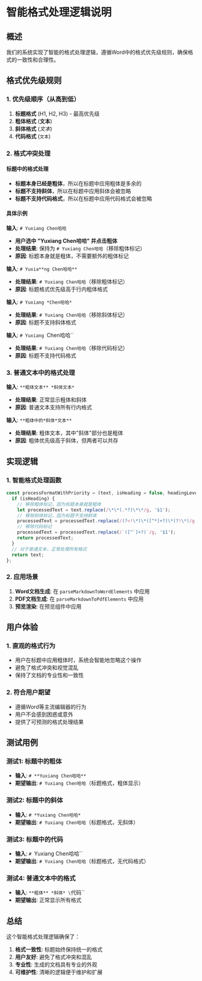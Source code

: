 # 智能格式处理逻辑说明

## 概述

我们的系统实现了智能的格式处理逻辑，遵循Word中的格式优先级规则，确保格式的一致性和合理性。

## 格式优先级规则

### 1. 优先级顺序（从高到低）
1. **标题格式** (H1, H2, H3) - 最高优先级
2. **粗体格式** (**文本**)
3. **斜体格式** (*文本*)
4. **代码格式** (`文本`)

### 2. 格式冲突处理

#### 标题中的格式处理
- **标题本身已经是粗体**，所以在标题中应用粗体是多余的
- **标题不支持斜体**，所以在标题中应用斜体会被忽略
- **标题不支持代码格式**，所以在标题中应用代码格式会被忽略

#### 具体示例

**输入**: `# Yuxiang Chen哈哈`
- **用户选中 "Yuxiang Chen哈哈" 并点击粗体**
- **处理结果**: 保持为 `# Yuxiang Chen哈哈`（移除粗体标记）
- **原因**: 标题本身就是粗体，不需要额外的粗体标记

**输入**: `# Yuxia**ng Chen哈哈**`
- **处理结果**: `# Yuxiang Chen哈哈`（移除粗体标记）
- **原因**: 标题格式优先级高于行内粗体格式

**输入**: `# Yuxiang *Chen哈哈*`
- **处理结果**: `# Yuxiang Chen哈哈`（移除斜体标记）
- **原因**: 标题不支持斜体格式

**输入**: `# Yuxiang `Chen哈哈``
- **处理结果**: `# Yuxiang Chen哈哈`（移除代码标记）
- **原因**: 标题不支持代码格式

### 3. 普通文本中的格式处理

**输入**: `**粗体文本** *斜体文本*`
- **处理结果**: 正常显示粗体和斜体
- **原因**: 普通文本支持所有行内格式

**输入**: `**粗体中的*斜体*文本**`
- **处理结果**: 粗体文本，其中"斜体"部分也是粗体
- **原因**: 粗体优先级高于斜体，但两者可以共存

## 实现逻辑

### 1. 智能格式处理函数

```javascript
const processFormatWithPriority = (text, isHeading = false, headingLevel = 0) => {
  if (isHeading) {
    // 移除粗体标记，因为标题本身就是粗体
    let processedText = text.replace(/\*\*(.*?)\*\*/g, '$1');
    // 移除斜体标记，因为标题不支持斜体
    processedText = processedText.replace(/(?<!\*)\*([^*]+?)\*(?!\*)/g, '$1');
    // 移除代码标记
    processedText = processedText.replace(/`([^`]+?)`/g, '$1');
    return processedText;
  }
  // 对于普通文本，正常处理所有格式
  return text;
};
```

### 2. 应用场景

1. **Word文档生成**: 在 `parseMarkdownToWordElements` 中应用
2. **PDF文档生成**: 在 `parseMarkdownToPdfElements` 中应用
3. **预览渲染**: 在预览组件中应用

## 用户体验

### 1. 直观的格式行为
- 用户在标题中应用粗体时，系统会智能地忽略这个操作
- 避免了格式冲突和视觉混乱
- 保持了文档的专业性和一致性

### 2. 符合用户期望
- 遵循Word等主流编辑器的行为
- 用户不会感到困惑或意外
- 提供了可预测的格式处理结果

## 测试用例

### 测试1: 标题中的粗体
- **输入**: `# **Yuxiang Chen哈哈**`
- **期望输出**: `# Yuxiang Chen哈哈`（标题格式，粗体显示）

### 测试2: 标题中的斜体
- **输入**: `# *Yuxiang Chen哈哈*`
- **期望输出**: `# Yuxiang Chen哈哈`（标题格式，无斜体）

### 测试3: 标题中的代码
- **输入**: `# `Yuxiang Chen哈哈``
- **期望输出**: `# Yuxiang Chen哈哈`（标题格式，无代码格式）

### 测试4: 普通文本中的格式
- **输入**: `**粗体** *斜体* \`代码\``
- **期望输出**: 正常显示所有格式

## 总结

这个智能格式处理逻辑确保了：
1. **格式一致性**: 标题始终保持统一的格式
2. **用户友好**: 避免了格式冲突和混乱
3. **专业性**: 生成的文档具有专业的外观
4. **可维护性**: 清晰的逻辑便于维护和扩展 